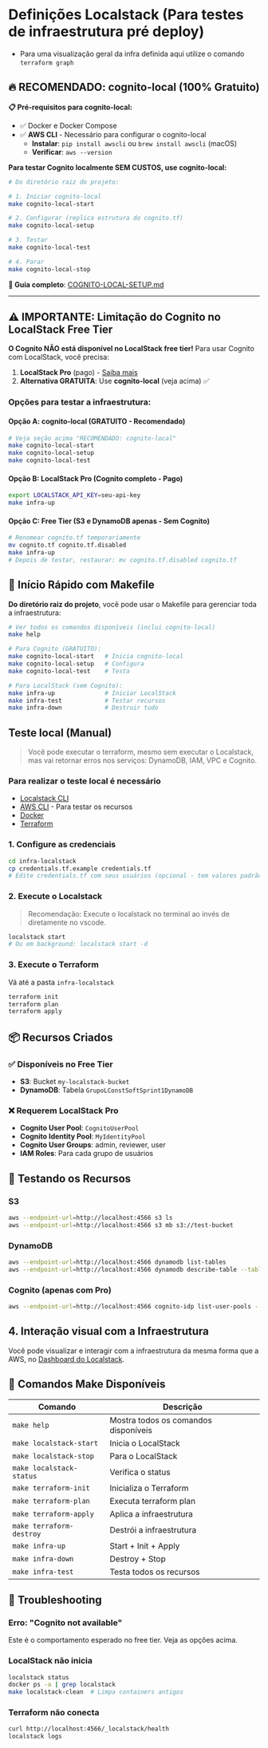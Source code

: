 # Definições Localstack (Para testes de infraestrutura pré deploy)

* Para uma visualização geral da infra definida aqui utilize o comando ```terraform graph```

## 🔥 RECOMENDADO: cognito-local (100% Gratuito)

**📋 Pré-requisitos para cognito-local:**
- ✅ Docker e Docker Compose
- ✅ **AWS CLI** - Necessário para configurar o cognito-local
  - **Instalar**: `pip install awscli` ou `brew install awscli` (macOS)
  - **Verificar**: `aws --version`

**Para testar Cognito localmente SEM CUSTOS, use cognito-local:**

```bash
# Do diretório raiz do projeto:

# 1. Iniciar cognito-local
make cognito-local-start

# 2. Configurar (replica estrutura do cognito.tf)
make cognito-local-setup

# 3. Testar
make cognito-local-test

# 4. Parar
make cognito-local-stop
```

**📖 Guia completo**: [COGNITO-LOCAL-SETUP.md](./COGNITO-LOCAL-SETUP.md)

---

## ⚠️ IMPORTANTE: Limitação do Cognito no LocalStack Free Tier

**O Cognito NÃO está disponível no LocalStack free tier!** Para usar Cognito com LocalStack, você precisa:
1. **LocalStack Pro** (pago) - [Saiba mais](https://localstack.cloud/pricing/)
2. **Alternativa GRATUITA**: Use **cognito-local** (veja acima) ✅

### Opções para testar a infraestrutura:

#### Opção A: cognito-local (GRATUITO - Recomendado)
```bash
# Veja seção acima "RECOMENDADO: cognito-local"
make cognito-local-start
make cognito-local-setup
make cognito-local-test
```

#### Opção B: LocalStack Pro (Cognito completo - Pago)
```bash
export LOCALSTACK_API_KEY=seu-api-key
make infra-up
```

#### Opção C: Free Tier (S3 e DynamoDB apenas - Sem Cognito)
```bash
# Renomear cognito.tf temporariamente
mv cognito.tf cognito.tf.disabled
make infra-up
# Depois de testar, restaurar: mv cognito.tf.disabled cognito.tf
```

## 🚀 Início Rápido com Makefile

**Do diretório raiz do projeto**, você pode usar o Makefile para gerenciar toda a infraestrutura:

```bash
# Ver todos os comandos disponíveis (inclui cognito-local)
make help

# Para Cognito (GRATUITO):
make cognito-local-start   # Inicia cognito-local
make cognito-local-setup   # Configura
make cognito-local-test    # Testa

# Para LocalStack (sem Cognito):
make infra-up              # Iniciar LocalStack
make infra-test            # Testar recursos
make infra-down            # Destruir tudo
```

## Teste local (Manual)
>Você pode executar o terraform, mesmo sem executar o Localstack, mas vai retornar erros nos serviços: DynamoDB, IAM, VPC e Cognito.

### Para realizar o teste local é necessário

* [Localstack CLI](https://app.localstack.cloud/getting-started)
* [AWS CLI](https://aws.amazon.com/cli/) - Para testar os recursos
* [Docker](https://www.docker.com/)
* [Terraform](https://www.terraform.io/)

### 1. Configure as credenciais

```bash
cd infra-localstack
cp credentials.tf.example credentials.tf
# Edite credentials.tf com seus usuários (opcional - tem valores padrão)
```

### 2. Execute o Localstack
> Recomendação: Execute o localstack no terminal ao invés de diretamente no vscode.

```bash
localstack start
# Ou em background: localstack start -d
```

### 3. Execute o Terraform
Vá até a pasta ```infra-localstack```

```bash
terraform init
terraform plan
terraform apply
```

## 📦 Recursos Criados

### ✅ Disponíveis no Free Tier
- **S3**: Bucket `my-localstack-bucket`
- **DynamoDB**: Tabela `GrupoLConstSoftSprint1DynamoDB`

### ❌ Requerem LocalStack Pro
- **Cognito User Pool**: `CognitoUserPool`
- **Cognito Identity Pool**: `MyIdentityPool`
- **Cognito User Groups**: admin, reviewer, user
- **IAM Roles**: Para cada grupo de usuários

## 🧪 Testando os Recursos

### S3
```bash
aws --endpoint-url=http://localhost:4566 s3 ls
aws --endpoint-url=http://localhost:4566 s3 mb s3://test-bucket
```

### DynamoDB
```bash
aws --endpoint-url=http://localhost:4566 dynamodb list-tables
aws --endpoint-url=http://localhost:4566 dynamodb describe-table --table-name GrupoLConstSoftSprint1DynamoDB
```

### Cognito (apenas com Pro)
```bash
aws --endpoint-url=http://localhost:4566 cognito-idp list-user-pools --max-results 10
```

## 4. Interação visual com a Infraestrutura
Você pode visualizar e interagir com a infraestrutura da mesma forma que a AWS, no [Dashboard do Localstack](https://app.localstack.cloud/inst/default/resources).

## 🔧 Comandos Make Disponíveis

| Comando | Descrição |
|---------|-----------|
| `make help` | Mostra todos os comandos disponíveis |
| `make localstack-start` | Inicia o LocalStack |
| `make localstack-stop` | Para o LocalStack |
| `make localstack-status` | Verifica o status |
| `make terraform-init` | Inicializa o Terraform |
| `make terraform-plan` | Executa terraform plan |
| `make terraform-apply` | Aplica a infraestrutura |
| `make terraform-destroy` | Destrói a infraestrutura |
| `make infra-up` | Start + Init + Apply |
| `make infra-down` | Destroy + Stop |
| `make infra-test` | Testa todos os recursos |

## 🐛 Troubleshooting

### Erro: "Cognito not available"
Este é o comportamento esperado no free tier. Veja as opções acima.

### LocalStack não inicia
```bash
localstack status
docker ps -a | grep localstack
make localstack-clean  # Limpa containers antigos
```

### Terraform não conecta
```bash
curl http://localhost:4566/_localstack/health
localstack logs
```